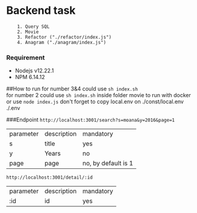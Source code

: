 # Backend task

```Question
    1. Query SQL 
    2. Movie 
    3. Refactor ("./refactor/index.js")
    4. Anagram ("./anagram/index.js") 
```

### Requirement

- Nodejs v12.22.1
- NPM 6.14.12

##How to run 
for number 3&4 could use ``` sh index.sh ``` <br>
for number 2 could use ``` sh index.sh ```  inside folder movie to run with docker or use 
``node index.js`` don't forget to copy local.env on ./const/local.env ./.env


###Endpoint 
``http://localhost:3001/search?s=moana&y=2016&page=1``
<table>
<tr>
<td>parameter</td>
<td>description</td>
<td>mandatory</td>
</tr>
<tr>
<td>s</td>
<td>title</td>
<td>yes</td>
</tr>

<tr>
<td>y</td>
<td>Years</td>
<td>no</td>
</tr>

<tr>
<td>page</td>
<td>page</td>
<td>no, by default is 1</td>
</tr>

</table>

```http://localhost:3001/detail/:id```
<table>
<tr>
<td>parameter</td>
<td>description</td>
<td>mandatory</td>
</tr>
<tr>
<td>:id</td>
<td>id</td>
<td>yes</td>
</tr>


</table>
